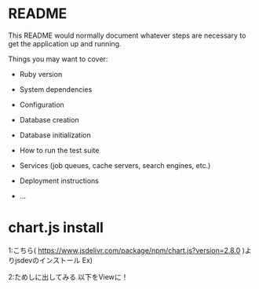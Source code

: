# README

This README would normally document whatever steps are necessary to get the
application up and running.

Things you may want to cover:

* Ruby version

* System dependencies

* Configuration

* Database creation

* Database initialization

* How to run the test suite

* Services (job queues, cache servers, search engines, etc.)

* Deployment instructions

* ...

# chart.js install
1:こちら( https://www.jsdelivr.com/package/npm/chart.js?version=2.8.0 )よりjsdevのインストール
Ex)<script src="https://cdn.jsdelivr.net/npm/chart.js@2.8.0/dist/Chart.min.js"></script>

2:ためしに出してみる
以下をViewに！

<canvas id="myChart"></canvas>
<script>
var ctx = document.getElementById("myChart");
var myChart = new Chart(ctx, {
  type: 'radar',
  data: {
    labels: ["Japanese", "Mathematics", "English", "Social studies", "Science"],
    datasets: [{
      label: 'A_kun',
      backgroundColor: "rgba(0,0,80,0.4)",
      borderColor: "rgba(0,0,80,1)",
      data: [80, 90, 60, 70, 100, 70]
    }, {
      label: 'B_kun',
      backgroundColor: "rgba(0,255,0,0.4)",
      borderColor: "rgba(0,255,0,1)",
      data: [90, 75, 80, 65, 80, 70]
    }]
  }
});
</script>